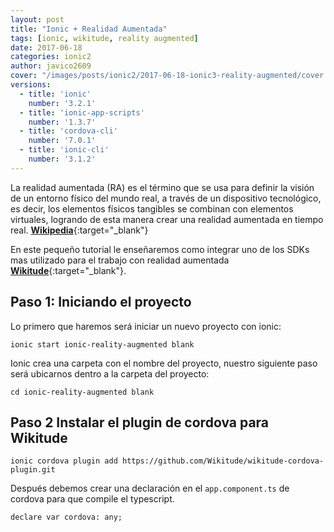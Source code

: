```yaml
---
layout: post
title: "Ionic + Realidad Aumentada"
tags: [ionic, wikitude, reality augmented]
date: 2017-06-18
categories: ionic2
author: javico2609
cover: "/images/posts/ionic2/2017-06-18-ionic3-reality-augmented/cover.jpg"
versions:
  - title: 'ionic'
    number: '3.2.1'
  - title: 'ionic-app-scripts'
    number: '1.3.7'
  - title: 'cordova-cli'
    number: '7.0.1'
  - title: 'ionic-cli'
    number: '3.1.2'
---
```


La realidad aumentada (RA) es el término que se usa para definir la visión de un entorno físico del mundo real, a través de un dispositivo tecnológico, es decir, los elementos físicos tangibles se combinan con elementos virtuales, logrando de esta manera crear una realidad aumentada en tiempo real. [**Wikipedia**](https://es.wikipedia.org/wiki/Realidad_aumentada){:target="_blank"}

En este pequeño tutorial le enseñaremos como integrar uno de los SDKs mas utilizado para el trabajo con realidad aumentada [**Wikitude**](https://www.wikitude.com/){:target="_blank"}.

## Paso 1: Iniciando el proyecto

Lo primero que haremos será iniciar un nuevo proyecto con ionic:

```
ionic start ionic-reality-augmented blank
```

Ionic crea una carpeta con el nombre del proyecto, nuestro siguiente paso será ubicarnos dentro a la carpeta del proyecto:

```
cd ionic-reality-augmented blank
```

## Paso 2 Instalar el plugin de cordova para **Wikitude**

```
ionic cordova plugin add https://github.com/Wikitude/wikitude-cordova-plugin.git
```

Después debemos crear una declaración en el `app.component.ts` de cordova para que compile el typescript.

```
declare var cordova: any;


```